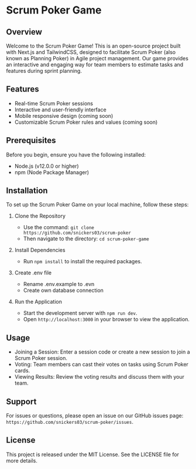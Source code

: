 # Scrum Poker Game

## Overview

Welcome to the Scrum Poker Game! This is an open-source project built with Next.js and TailwindCSS, designed to facilitate Scrum Poker (also known as Planning Poker) in Agile project management. Our game provides an interactive and engaging way for team members to estimate tasks and features during sprint planning.

## Features

- Real-time Scrum Poker sessions
- Interactive and user-friendly interface
- Mobile responsive design (coming soon)
- Customizable Scrum Poker rules and values (coming soon)

## Prerequisites

Before you begin, ensure you have the following installed:

- Node.js (v12.0.0 or higher)
- npm (Node Package Manager)

## Installation

To set up the Scrum Poker Game on your local machine, follow these steps:

1. Clone the Repository

   - Use the command: `git clone https://github.com/snickers03/scrum-poker`
   - Then navigate to the directory: `cd scrum-poker-game`

2. Install Dependencies

   - Run `npm install` to install the required packages.

3. Create .env file

   - Rename .env.example to .evn
   - Create own database connection

4. Run the Application
   - Start the development server with `npm run dev`.
   - Open `http://localhost:3000` in your browser to view the application.

## Usage

- Joining a Session: Enter a session code or create a new session to join a Scrum Poker session.
- Voting: Team members can cast their votes on tasks using Scrum Poker cards.
- Viewing Results: Review the voting results and discuss them with your team.

<!-- ## Contributing

Interested in contributing to the Scrum Poker Game? Please read our CONTRIBUTING.md file for guidelines on how to get involved. -->

## Support

For issues or questions, please open an issue on our GitHub issues page: `https://github.com/snickers03/scrum-poker/issues`.

## License

This project is released under the MIT License. See the LICENSE file for more details.
